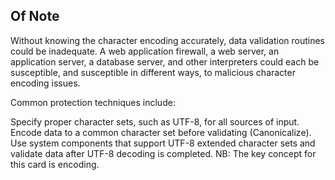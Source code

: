## Of Note

Without knowing the character encoding accurately, data validation routines could be inadequate. A web application firewall, a web server, an application server, a database server, and other interpreters could each be susceptible, and susceptible in different ways, to malicious character encoding issues.

Common protection techniques include:

Specify proper character sets, such as UTF-8, for all sources of input.
Encode data to a common character set before validating (Canonicalize).
Use system components that support UTF-8 extended character sets and validate data after UTF-8 decoding is completed.
NB: The key concept for this card is encoding.
